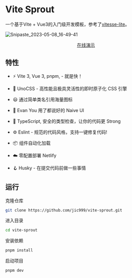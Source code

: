 # Vite Sprout

一个基于Vite + Vue3的入门级开发模板，参考了[vitesse-lite](https://github.com/antfu/vitesse-lite)。

![Snipaste_2023-05-08_16-49-41](https://static.bchend.cn/blog/Snipaste_2023-05-08_16-49-41.png)

<p align="center">
<a href="https://vite-sprout.netlify.app/">在线演示</a>
</p>

## 特性

- ⚡️ Vite 3, Vue 3, pnpm,  - 就是快！

- 🎨 UnoCSS - 高性能且极具灵活性的即时原子化 CSS 引擎

- 😃 通过简单类名引用海量图标
  
- 💄 Evan You 用了都说好的 Naive UI

- 🦾 TypeScript, 安全的类型检查，让你的代码更 Strong

- ⚙️ Eslint - 规范的代码风格，支持一键修复代码!

- 📦 组件自动化加载

- ☁️ 零配置部署 Netlify

- 🪝 Husky - 在提交代码前做一些事情

## 运行

克隆仓库
```bash
git clone https://github.com/jic999/vite-sprout.git
```

进入目录
```bash
cd vite-sprout
```

安装依赖
```bash
pnpm install
```

启动项目
```bash
pnpm dev
```